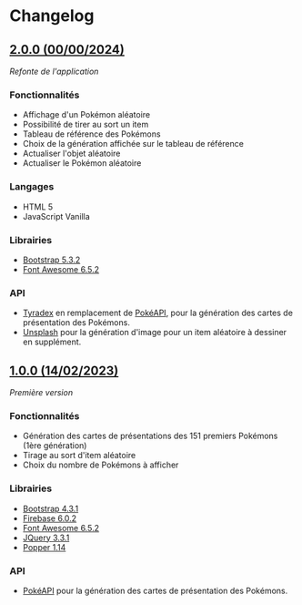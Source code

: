 # Changelog

## [2.0.0 (00/00/2024)](https://github.com/GerlariMin/PokeDraw/tree/2.0.0)

_Refonte de l'application_

### Fonctionnalités

- Affichage d'un Pokémon aléatoire
- Possibilité de tirer au sort un item
- Tableau de référence des Pokémons
- Choix de la génération affichée sur le tableau de référence
- Actualiser l'objet aléatoire
- Actualiser le Pokémon aléatoire

### Langages

- HTML 5
- JavaScript Vanilla

### Librairies

- [Bootstrap 5.3.2](https://getbootstrap.com/docs/5.3/getting-started/introduction/)
- [Font Awesome 6.5.2](https://fontawesome.com/v6/search)

### API

- [Tyradex](https://tyradex.vercel.app/docs) en remplacement de [PokéAPI](https://pokeapi.co/docs/v2), pour la génération des cartes de présentation des Pokémons.
- [Unsplash](https://unsplash.com/documentation) pour la génération d'image pour un item aléatoire à dessiner en supplément.

## [1.0.0 (14/02/2023)](https://github.com/GerlariMin/PokeDraw/tree/1.0.0)

_Première version_

### Fonctionnalités

- Génération des cartes de présentations des 151 premiers Pokémons (1ère génération)
- Tirage au sort d'item aléatoire
- Choix du nombre de Pokémons à afficher

### Librairies

- [Bootstrap 4.3.1](https://getbootstrap.com/docs/4.3/getting-started/introduction/)
- [Firebase 6.0.2](https://firebase.google.com/docs)
- [Font Awesome 6.5.2](https://fontawesome.com/v6/search)
- [JQuery 3.3.1](https://api.jquery.com/category/deprecated/deprecated-3.3/)
- [Popper 1.14](https://popper.js.org/docs/v1/)

### API

- [PokéAPI](https://pokeapi.co/docs/v2) pour la génération des cartes de présentation des Pokémons.